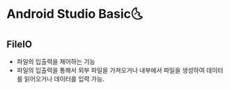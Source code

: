 # Android Studio Basic:last_quarter_moon_with_face:

## FileIO

- 파일의 입출력을 제어하는 기능
- 파일의 입출력을 통해서 외부 파일을 가져오거나 내부에서 파일을 생성하여 데이터를 읽어오거나 데이터를 입력 가능.

